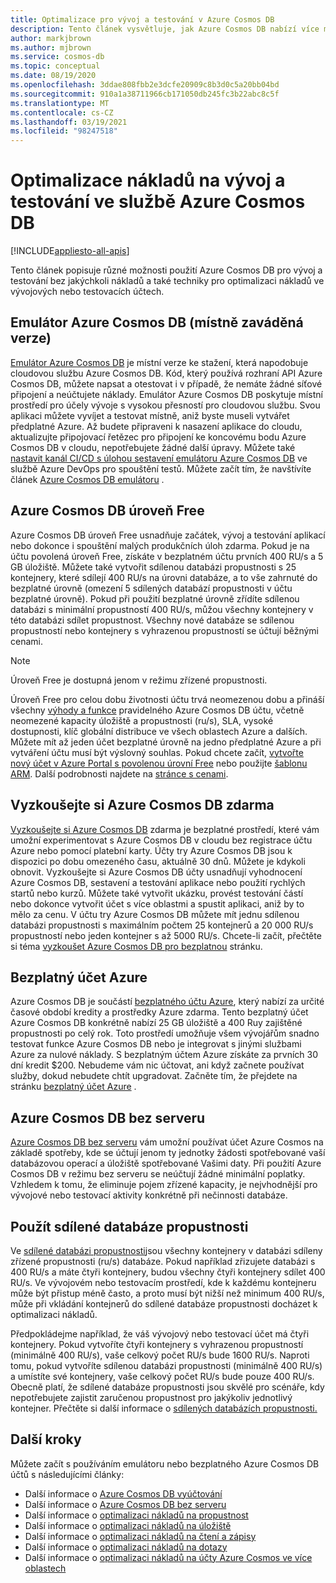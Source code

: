 ```yaml
---
title: Optimalizace pro vývoj a testování v Azure Cosmos DB
description: Tento článek vysvětluje, jak Azure Cosmos DB nabízí více možností pro vývoj a testování služby zdarma.
author: markjbrown
ms.author: mjbrown
ms.service: cosmos-db
ms.topic: conceptual
ms.date: 08/19/2020
ms.openlocfilehash: 3ddae808fbb2e3dcfe20909c8b3d0c5a20bb04bd
ms.sourcegitcommit: 910a1a38711966cb171050db245fc3b22abc8c5f
ms.translationtype: MT
ms.contentlocale: cs-CZ
ms.lasthandoff: 03/19/2021
ms.locfileid: "98247518"
---
```

# <a name="optimize-development-and-testing-cost-in-azure-cosmos-db"></a>Optimalizace nákladů na vývoj a testování ve službě Azure Cosmos DB
[!INCLUDE[appliesto-all-apis](includes/appliesto-all-apis.md)]

Tento článek popisuje různé možnosti použití Azure Cosmos DB pro vývoj a testování bez jakýchkoli nákladů a také techniky pro optimalizaci nákladů ve vývojových nebo testovacích účtech.

## <a name="azure-cosmos-db-emulator-locally-downloadable-version"></a>Emulátor Azure Cosmos DB (místně zaváděná verze)

[Emulátor Azure Cosmos DB](local-emulator.md) je místní verze ke stažení, která napodobuje cloudovou službu Azure Cosmos DB. Kód, který používá rozhraní API Azure Cosmos DB, můžete napsat a otestovat i v případě, že nemáte žádné síťové připojení a neúčtujete náklady. Emulátor Azure Cosmos DB poskytuje místní prostředí pro účely vývoje s vysokou přesností pro cloudovou službu. Svou aplikaci můžete vyvíjet a testovat místně, aniž byste museli vytvářet předplatné Azure. Až budete připraveni k nasazení aplikace do cloudu, aktualizujte připojovací řetězec pro připojení ke koncovému bodu Azure Cosmos DB v cloudu, nepotřebujete žádné další úpravy. Můžete také [nastavit kanál CI/CD s úlohou sestavení emulátoru Azure Cosmos DB](tutorial-setup-ci-cd.md) ve službě Azure DevOps pro spouštění testů. Můžete začít tím, že navštívíte článek [Azure Cosmos DB emulátoru](local-emulator.md) .

## <a name="azure-cosmos-db-free-tier"></a>Azure Cosmos DB úroveň Free

Azure Cosmos DB úroveň Free usnadňuje začátek, vývoj a testování aplikací nebo dokonce i spouštění malých produkčních úloh zdarma. Pokud je na účtu povolená úroveň Free, získáte v bezplatném účtu prvních 400 RU/s a 5 GB úložiště. Můžete také vytvořit sdílenou databázi propustnosti s 25 kontejnery, které sdílejí 400 RU/s na úrovni databáze, a to vše zahrnuté do bezplatné úrovně (omezení 5 sdílených databází propustnosti v účtu bezplatné úrovně). Pokud při použití bezplatné úrovně zřídíte sdílenou databázi s minimální propustností 400 RU/s, můžou všechny kontejnery v této databázi sdílet propustnost. Všechny nové databáze se sdílenou propustností nebo kontejnery s vyhrazenou propustností se účtují běžnými cenami.

> [!NOTE]
> Úroveň Free je dostupná jenom v režimu zřízené propustnosti.

Úroveň Free pro celou dobu životnosti účtu trvá neomezenou dobu a přináší všechny [výhody a funkce](introduction.md#key-benefits) pravidelného Azure Cosmos DB účtu, včetně neomezené kapacity úložiště a propustnosti (ru/s), SLA, vysoké dostupnosti, klíč globální distribuce ve všech oblastech Azure a dalších. Můžete mít až jeden účet bezplatné úrovně na jedno předplatné Azure a při vytváření účtu musí být výslovný souhlas. Pokud chcete začít, [vytvořte nový účet v Azure Portal s povolenou úrovní Free](create-cosmosdb-resources-portal.md) nebo použijte [šablonu ARM](./manage-with-templates.md#free-tier). Další podrobnosti najdete na [stránce s cenami](https://azure.microsoft.com/pricing/details/cosmos-db/).

## <a name="try-azure-cosmos-db-for-free"></a>Vyzkoušejte si Azure Cosmos DB zdarma

[Vyzkoušejte si Azure Cosmos DB](https://azure.microsoft.com/try/cosmosdb/) zdarma je bezplatné prostředí, které vám umožní experimentovat s Azure Cosmos DB v cloudu bez registrace účtu Azure nebo pomocí platební karty. Účty try Azure Cosmos DB jsou k dispozici po dobu omezeného času, aktuálně 30 dnů. Můžete je kdykoli obnovit. Vyzkoušejte si Azure Cosmos DB účty usnadňují vyhodnocení Azure Cosmos DB, sestavení a testování aplikace nebo použití rychlých startů nebo kurzů. Můžete také vytvořit ukázku, provést testování částí nebo dokonce vytvořit účet s více oblastmi a spustit aplikaci, aniž by to mělo za cenu. V účtu try Azure Cosmos DB můžete mít jednu sdílenou databázi propustnosti s maximálním počtem 25 kontejnerů a 20 000 RU/s propustností nebo jeden kontejner s až 5000 RU/s. Chcete-li začít, přečtěte si téma [vyzkoušet Azure Cosmos DB pro bezplatnou](https://azure.microsoft.com/try/cosmosdb/) stránku.

## <a name="azure-free-account"></a>Bezplatný účet Azure

Azure Cosmos DB je součástí [bezplatného účtu Azure](https://azure.microsoft.com/free), který nabízí za určité časové období kredity a prostředky Azure zdarma. Tento bezplatný účet Azure Cosmos DB konkrétně nabízí 25 GB úložiště a 400 Ruy zajištěné propustnosti po celý rok. Toto prostředí umožňuje všem vývojářům snadno testovat funkce Azure Cosmos DB nebo je integrovat s jinými službami Azure za nulové náklady. S bezplatným účtem Azure získáte za prvních 30 dní kredit $200. Nebudeme vám nic účtovat, ani když začnete používat služby, dokud nebudete chtít upgradovat. Začněte tím, že přejdete na stránku [bezplatný účet Azure](https://azure.microsoft.com/free) .

## <a name="azure-cosmos-db-serverless"></a>Azure Cosmos DB bez serveru

[Azure Cosmos DB bez serveru](serverless.md) vám umožní používat účet Azure Cosmos na základě spotřeby, kde se účtují jenom ty jednotky žádosti spotřebované vaší databázovou operací a úložiště spotřebované Vašimi daty. Při použití Azure Cosmos DB v režimu bez serveru se neúčtují žádné minimální poplatky. Vzhledem k tomu, že eliminuje pojem zřízené kapacity, je nejvhodnější pro vývojové nebo testovací aktivity konkrétně při nečinnosti databáze.

## <a name="use-shared-throughput-databases"></a>Použít sdílené databáze propustnosti

Ve [sdílené databázi propustnosti](set-throughput.md#set-throughput-on-a-database)jsou všechny kontejnery v databázi sdíleny zřízené propustnosti (ru/s) databáze. Pokud například zřizujete databázi s 400 RU/s a máte čtyři kontejnery, budou všechny čtyři kontejnery sdílet 400 RU/s. Ve vývojovém nebo testovacím prostředí, kde k každému kontejneru může být přistup méně často, a proto musí být nižší než minimum 400 RU/s, může při vkládání kontejnerů do sdílené databáze propustnosti docházet k optimalizaci nákladů.

Předpokládejme například, že váš vývojový nebo testovací účet má čtyři kontejnery. Pokud vytvoříte čtyři kontejnery s vyhrazenou propustností (minimálně 400 RU/s), vaše celkový počet RU/s bude 1600 RU/s. Naproti tomu, pokud vytvoříte sdílenou databázi propustnosti (minimálně 400 RU/s) a umístíte své kontejnery, vaše celkový počet RU/s bude pouze 400 RU/s. Obecně platí, že sdílené databáze propustnosti jsou skvělé pro scénáře, kdy nepotřebujete zajistit zaručenou propustnost pro jakýkoliv jednotlivý kontejner.  Přečtěte si další informace o [sdílených databázích propustnosti.](set-throughput.md#set-throughput-on-a-database)

## <a name="next-steps"></a>Další kroky

Můžete začít s používáním emulátoru nebo bezplatného Azure Cosmos DB účtů s následujícími články:

* Další informace o [Azure Cosmos DB vyúčtování](understand-your-bill.md)
* Další informace o [Azure Cosmos DB bez serveru](serverless.md)
* Další informace o [optimalizaci nákladů na propustnost](optimize-cost-throughput.md)
* Další informace o [optimalizaci nákladů na úložiště](optimize-cost-storage.md)
* Další informace o [optimalizaci nákladů na čtení a zápisy](optimize-cost-reads-writes.md)
* Další informace o [optimalizaci nákladů na dotazy](./optimize-cost-reads-writes.md)
* Další informace o [optimalizaci nákladů na účty Azure Cosmos ve více oblastech](optimize-cost-regions.md)